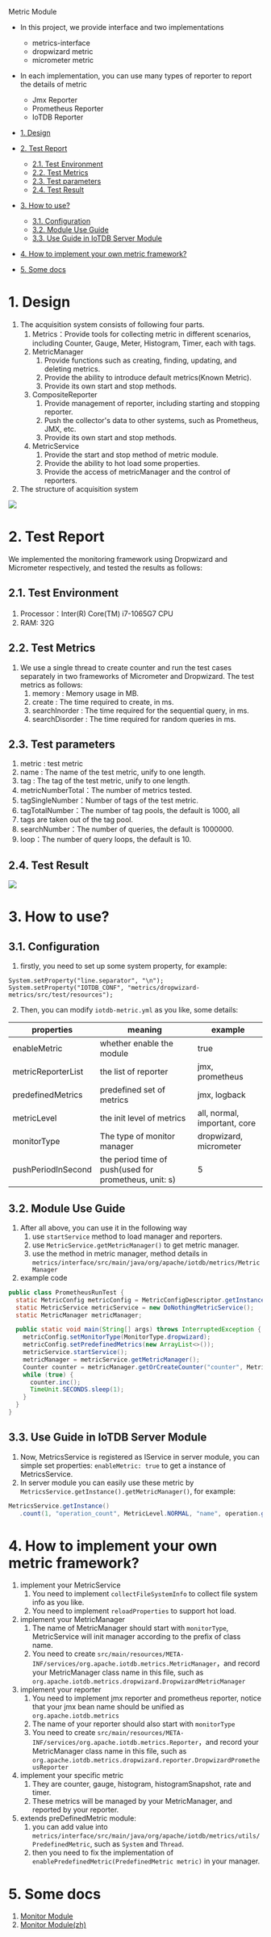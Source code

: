 <!--

    Licensed to the Apache Software Foundation (ASF) under one
    or more contributor license agreements.  See the NOTICE file
    distributed with this work for additional information
    regarding copyright ownership.  The ASF licenses this file
    to you under the Apache License, Version 2.0 (the
    "License"); you may not use this file except in compliance
    with the License.  You may obtain a copy of the License at

        http://www.apache.org/licenses/LICENSE-2.0

    Unless required by applicable law or agreed to in writing,
    software distributed under the License is distributed on an
    "AS IS" BASIS, WITHOUT WARRANTIES OR CONDITIONS OF ANY
    KIND, either express or implied.  See the License for the
    specific language governing permissions and limitations
    under the License.

-->
Metric Module

- In this project, we provide interface and two implementations
  - metrics-interface
  - dropwizard metric
  - micrometer metric
- In each implementation, you can use many types of reporter to report the details of metric
  - Jmx Reporter
  - Prometheus Reporter
  - IoTDB Reporter

- [1. Design](#1-design)
- [2. Test Report](#2-test-report)
  - [2.1. Test Environment](#21-test-environment)
  - [2.2. Test Metrics](#22-test-metrics)
  - [2.3. Test parameters](#23-test-parameters)
  - [2.4. Test Result](#24-test-result)
- [3. How to use?](#3-how-to-use)
  - [3.1. Configuration](#31-configuration)
  - [3.2. Module Use Guide](#32-module-use-guide)
  - [3.3. Use Guide in IoTDB Server Module](#33-use-guide-in-iotdb-server-module)
- [4. How to implement your own metric framework?](#4-how-to-implement-your-own-metric-framework)
- [5. Some docs](#5-some-docs)

# 1. Design
1. The acquisition system consists of following four parts.
   1. Metrics：Provide tools for collecting metric in different scenarios, including Counter, Gauge, Meter, Histogram, Timer, each with tags.
   2. MetricManager
      1. Provide functions such as creating, finding, updating, and deleting metrics.
      2. Provide the ability to introduce default metrics(Known Metric).
      3. Provide its own start and stop methods.
   3. CompositeReporter
      1. Provide management of reporter, including starting and stopping reporter.
      2. Push the collector's data to other systems, such as Prometheus, JMX, etc.
      3. Provide its own start and stop methods.
   4. MetricService
      1. Provide the start and stop method of metric module.
      2. Provide the ability to hot load some properties.
      3. Provide the access of metricManager and the control of reporters.
2. The structure of acquisition system

![](https://cwiki.apache.org/confluence/download/attachments/184616789/image2021-11-3_10-49-3.png?version=1&modificationDate=1635907745000&api=v2)

# 2. Test Report
We implemented the monitoring framework using Dropwizard and Micrometer respectively, and tested the results as follows:

## 2.1. Test Environment
1. Processor：Inter(R) Core(TM) i7-1065G7 CPU
2. RAM: 32G

## 2.2. Test Metrics
1. We use a single thread to create counter and run the test cases separately in two frameworks of Micrometer and Dropwizard. The test metrics as follows:
   1. memory : Memory usage in MB.
   2. create : The time required to create, in ms.
   3. searchInorder : The time required for the sequential query, in ms.
   4. searchDisorder : The time required for random queries in ms.

## 2.3. Test parameters
1. metric : test metric 
2. name : The name of the test metric, unify to one length.
3. tag : The tag of the test metric, unify to one length.
4. metricNumberTotal：The number of metrics tested.
5. tagSingleNumber：Number of tags of the test metric.
6. tagTotalNumber：The number of tag pools, the default is 1000, all
7. tags are taken out of the tag pool.
8. searchNumber：The number of queries, the default is 1000000.
9. loop：The number of query loops, the default is 10.

## 2.4. Test Result
![](https://cwiki.apache.org/confluence/download/attachments/184617400/image2021-7-14_16-32-55.png?version=1&modificationDate=1626403814000&api=v2)

# 3. How to use?

## 3.1. Configuration
1. firstly, you need to set up some system property, for example:

```
System.setProperty("line.separator", "\n");
System.setProperty("IOTDB_CONF", "metrics/dropwizard-metrics/src/test/resources");
```

2. Then, you can modify `iotdb-metric.yml` as you like, some details:

| properties         | meaning                                               | example                |
| ------------------ | ----------------------------------------------------- | ---------------------- |
| enableMetric       | whether enable the module                             | true                   |
| metricReporterList | the list of reporter                                  | jmx, prometheus        |
| predefinedMetrics  | predefined set of metrics                             | jmx, logback           |
| metricLevel | the init level of metrics| all, normal, important, core |
| monitorType        | The type of monitor manager                           | dropwizard, micrometer |
| pushPeriodInSecond | the period time of push(used for prometheus, unit: s) | 5                      |

## 3.2. Module Use Guide
1. After all above, you can use it in the following way
   1. use `startService` method to load manager and reporters.
   2. use `MetricService.getMetricManager()` to get metric manager.
   3. use the method in metric manager, method details in `metrics/interface/src/main/java/org/apache/iotdb/metrics/MetricManager`
2. example code

```java
public class PrometheusRunTest {
  static MetricConfig metricConfig = MetricConfigDescriptor.getInstance().getMetricConfig();
  static MetricService metricService = new DoNothingMetricService();
  static MetricManager metricManager;

  public static void main(String[] args) throws InterruptedException {
    metricConfig.setMonitorType(MonitorType.dropwizard);
    metricConfig.setPredefinedMetrics(new ArrayList<>());
    metricService.startService();
    metricManager = metricService.getMetricManager();
    Counter counter = metricManager.getOrCreateCounter("counter", MetricLevel.NORMAL);
    while (true) {
      counter.inc();
      TimeUnit.SECONDS.sleep(1);
    }
  }
}
```

## 3.3. Use Guide in IoTDB Server Module
1. Now, MetricsService is registered as IService in server module, you can simple set properties: `enableMetric: true` to get a instance of MetricsService.
2. In server module you can easily use these metric by `MetricsService.getInstance().getMetricManager()`, for example:

```java
MetricsService.getInstance()
   .count(1, "operation_count", MetricLevel.NORMAL, "name", operation.getName());
```

# 4. How to implement your own metric framework?
1. implement your MetricService
   1. You need to implement `collectFileSystemInfo` to collect file system info as you like.
   2. You need to implement `reloadProperties` to support hot load.
2. implement your MetricManager
   1. The name of MetricManager should start with `monitorType`, MetricService will init manager according to the prefix of class name.
   2. You need to create `src/main/resources/META-INF/services/org.apache.iotdb.metrics.MetricManager`，and record your MetricManager class name in this file, such as `org.apache.iotdb.metrics.dropwizard.DropwizardMetricManager`
3. implement your reporter
   1. You need to implement jmx reporter and prometheus reporter, notice that your jmx bean name should be unified as `org.apache.iotdb.metrics`
   2. The name of your reporter should also start with `monitorType`
   3. You need to create `src/main/resources/META-INF/services/org.apache.iotdb.metrics.Reporter`，and record your MetricManager class name in this file, such as `org.apache.iotdb.metrics.dropwizard.reporter.DropwizardPrometheusReporter`
4. implement your specific metric
   1. They are counter, gauge, histogram, histogramSnapshot, rate and timer.
   2. These metrics will be managed by your MetricManager, and reported by your reporter.
5. extends preDefinedMetric module:
   1. you can add value into `metrics/interface/src/main/java/org/apache/iotdb/metrics/utils/PredefinedMetric`, such as `System` and `Thread`.
   2. then you need to fix the implementation of `enablePredefinedMetric(PredefinedMetric metric)` in your manager.

# 5. Some docs
1. <a href = "https://cwiki.apache.org/confluence/display/IOTDB/Monitor+Module">Monitor Module</a>
2. <a href = "https://cwiki.apache.org/confluence/pages/viewpage.action?pageId=184616789">Monitor Module(zh)</a>